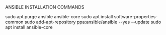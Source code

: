 ANSIBLE INSTALLATION COMMANDS

sudo apt purge ansible ansible-core
sudo apt install software-properties-common
sudo add-apt-repository ppa:ansible/ansible --yes --update
sudo apt install ansible-core